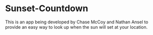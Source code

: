 # Sunset-Countdown
This is an app being developed by Chase McCoy and Nathan Ansel to provide an easy way to look up when the sun will set at your location.
